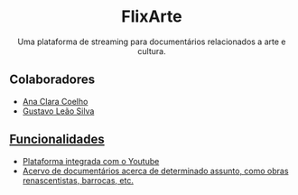 <h1 align="center">FlixArte</h1>
<p align="center">Uma plataforma de streaming para documentários relacionados a arte e cultura. </p>

## Colaboradores
- <a href="https://github.com/anaccoelho0" target="blank">Ana Clara Coelho</a>
- <a href="https://github.com/LeaoAnga" target="blank">Gustavo Leão Silva

## Funcionalidades
- Plataforma integrada com o Youtube
- Acervo de documentários acerca de determinado assunto, como obras renascentistas, barrocas, etc.
